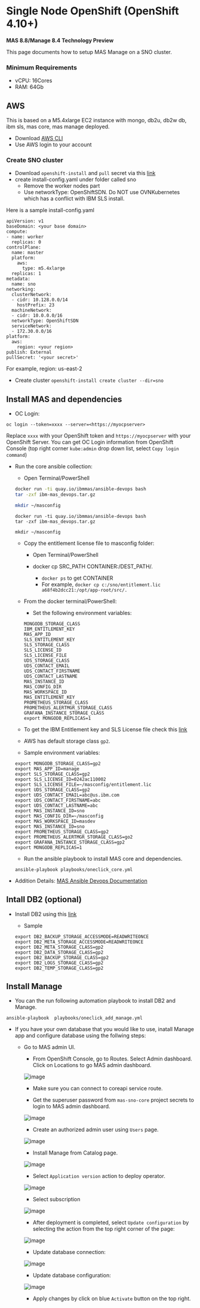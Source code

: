 # Single Node OpenShift (OpenShift 4.10+) 
**MAS 8.8/Manage 8.4**
**Technology Preview**

This page documents how to setup MAS Manage on a SNO cluster.

### Minimum Requirements
- vCPU: 16Cores
- RAM: 64Gb

## AWS
This is based on a M5.4xlarge EC2 instance with mongo, db2u, db2w db, ibm sls, mas core, mas manage deployed.  
- Download [AWS CLI](https://docs.aws.amazon.com/cli/latest/userguide/getting-started-install.html)
- Use AWS login to your account

### Create SNO cluster
- Download `openshift-install` and `pull` secret via this [link](https://console.redhat.com/openshift/install/aws/installer-provisioned)
- create install-config.yaml under folder called sno
	- Remove the worker nodes part
	- Use networkType: OpenShiftSDN. Do NOT use OVNKubernetes which has a conflict with IBM SLS install. 

Here is a sample install-config.yaml

```
apiVersion: v1
baseDomain: <your base domain>
compute:
- name: worker
  replicas: 0
controlPlane:
  name: master
  platform:
    aws:
      type: m5.4xlarge 
  replicas: 1
metadata:
  name: sno
networking:
  clusterNetwork:
  - cidr: 10.128.0.0/14
    hostPrefix: 23
  machineNetwork:
  - cidr: 10.0.0.0/16
  networkType: OpenShiftSDN 
  serviceNetwork:
  - 172.30.0.0/16
platform:
  aws:
    region: <your region>
publish: External
pullSecret: '<your secret>'
```
For example, region: us-east-2

- Create cluster
`openshift-install create cluster --dir=sno`


## Install MAS and dependencies

- OC Login: 
```
oc login --token=xxxx --server=<https://myocpserver>
```

Replace `xxxx` with your OpenShift token and `https://myocpserver` with your OpenShift Server.
You can get OC Login information from OpenShift Console (top right corner `kube:admin` drop down list, select `Copy login command`)

- Run the core ansible collection:

	- Open Terminal/PowerShell
	
	
	```bash
	docker run -ti quay.io/ibmmas/ansible-devops bash
	tar -zxf ibm-mas_devops.tar.gz

	mkdir ~/masconfig
	```
	
	```
	docker run -ti quay.io/ibmmas/ansible-devops bash
	tar -zxf ibm-mas_devops.tar.gz

	mkdir ~/masconfig
	```


	- Copy the entitlement license file to masconfig folder:
	
		- Open Terminal/PowerShell
		
		- docker cp SRC_PATH CONTAINER:/DEST_PATH/.
			- `docker ps` to get CONTAINER
			- For example, `docker cp c:/sno/entitlement.lic a68f4b2dcc21:/opt/app-root/src/.`
			

	- From the docker terminal/PowerShell:
		- Set the following environment variables:
		
		
		```
		MONGODB_STORAGE_CLASS
		IBM_ENTITLEMENT_KEY
		MAS_APP_ID
		SLS_ENTITLEMENT_KEY
		SLS_STORAGE_CLASS
		SLS_LICENSE_ID
		SLS_LICENSE_FILE
		UDS_STORAGE_CLASS
		UDS_CONTACT_EMAIL
		UDS_CONTACT_FIRSTNAME
		UDS_CONTACT_LASTNAME
		MAS_INSTANCE_ID
		MAS_CONFIG_DIR
		MAS_WORKSPACE_ID
		MAS_ENTITLEMENT_KEY
		PROMETHEUS_STORAGE_CLASS
		PROMETHEUS_ALERTMGR_STORAGE_CLASS
		GRAFANA_INSTANCE_STORAGE_CLASS
		export MONGODB_REPLICAS=1		
		```
	
	
	- To get the IBM Entitlement key and SLS License file check this [link](https://ibm-mas.github.io/ansible-devops/playbooks/oneclick-core/#preparation)
	
	- AWS has default storage class `gp2`.
	
	
	- Sample environment variables:
	
	```
	export MONGODB_STORAGE_CLASS=gp2
	export MAS_APP_ID=manage
	export SLS_STORAGE_CLASS=gp2
	export SLS_LICENSE_ID=0242ac110002 
	export SLS_LICENSE_FILE=~/masconfig/entitlement.lic
	export UDS_STORAGE_CLASS=gp2
	export UDS_CONTACT_EMAIL=abc@us.ibm.com
	export UDS_CONTACT_FIRSTNAME=abc
	export UDS_CONTACT_LASTNAME=abc
	export MAS_INSTANCE_ID=sno
	export MAS_CONFIG_DIR=~/masconfig
	export MAS_WORKSPACE_ID=masdev
	export MAS_INSTANCE_ID=sno
	export PROMETHEUS_STORAGE_CLASS=gp2
	export PROMETHEUS_ALERTMGR_STORAGE_CLASS=go2
	export GRAFANA_INSTANCE_STORAGE_CLASS=gp2
	export MONGODB_REPLICAS=1
	```	
	
	- Run the ansible playbook to install MAS core and dependencies.
	
	```
	ansible-playbook playbooks/oneclick_core.yml
	```
	
- Addition Details: [MAS Ansible Devops Documentation](https://ibm-mas.github.io/ansible-devops/)   

## Intall DB2 (optional)

- Install DB2 using this [link](https://ibm-mas.github.io/ansible-devops/roles/db2/)
	- Sample
	
	
	```
	export DB2_BACKUP_STORAGE_ACCESSMODE=READWRITEONCE
	export DB2_META_STORAGE_ACCESSMODE=READWRITEONCE
	export DB2_META_STORAGE_CLASS=gp2
	export DB2_DATA_STORAGE_CLASS=gp2
	export DB2_BACKUP_STORAGE_CLASS=gp2
	export DB2_LOGS_STORAGE_CLASS=gp2
	export DB2_TEMP_STORAGE_CLASS=gp2
	```

## Install Manage

- You can the run following automation playbook to install DB2 and Manage.

```
ansible-playbook  playbooks/oneclick_add_manage.yml
```
	
- If you have your own database that you would like to use, inatall Manage app and configure database using the follwing steps:
	 
	- Go to MAS admin UI.
		- From OpenShift Console, go to Routes. Select Admin dashboard. Click on Locations to go MAS admin dashboard.
		
		![image](images/route.png)
		
		- Make sure you can connect to coreapi service route.
		
		- Get the superuser password from `mas-sno-core` project secrets to login to MAS admin dashboard.
		
		![image](images/superuser.png)
		
		- Create an authorized admin user using `Users` page.
		
		![image](images/createuser.png)
		 
		- Install Manage from Catalog page.
		
		![image](images/installmanage.png)
		 
		- Select `Application version` action to deploy operator.
		
		![image](images/applicationversion.png)
		
		- Select subscription 
		
		![image](images/subscription.png)
		
		- After deployment is completed, select `Update configuration` by selecting the action from the top right corner of the page:
		
		![image](images/configurationnew.png)
		 
		- Update database connection:
		
		![image](images/dbconnection.png)
		 
		- Update database configuration:
		
		![image](images/dbconfig.png)
		
		- Apply changes by click on blue `Activate` button on the top right.
		
	
	
